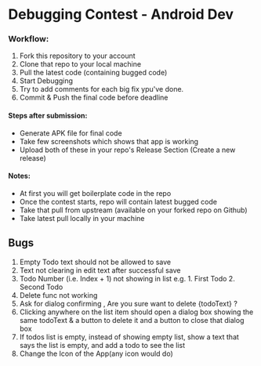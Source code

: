 # Debugging Contest - Android Dev

### Workflow:

1. Fork this repository to your account
2. Clone that repo to your local machine
3. Pull the latest code (containing bugged code)
4. Start Debugging
5. Try to add comments for each big fix ypu've done.
6. Commit & Push the final code before deadline

#### Steps after submission:

- Generate APK file for final code
- Take few screenshots which shows that app is working
- Upload both of these in your repo's Release Section (Create a new release)

#### Notes:

- At first you will get boilerplate code in the repo
- Once the contest starts, repo will contain latest bugged code
- Take that pull from upstream (available on your forked repo on Github)
- Take latest pull locally in your machine

## Bugs

1. Empty Todo text should not be allowed to save
2. Text  not clearing in edit text after successful save
3. Todo Number (i.e. Index + 1) not showing in list
e.g. 1. First Todo
	2. Second Todo
4. Delete func not working
5. Ask for dialog confirming , Are you sure want to delete {todoText} ?
6. Clicking anywhere on the list item should open a dialog box showing the same todoText & a button to delete it and a button to close that dialog box
7. If todos list is empty, instead of showing empty list, show a text that says the list is empty, and add a todo to see the list
8. Change the Icon of the App(any icon would do)
